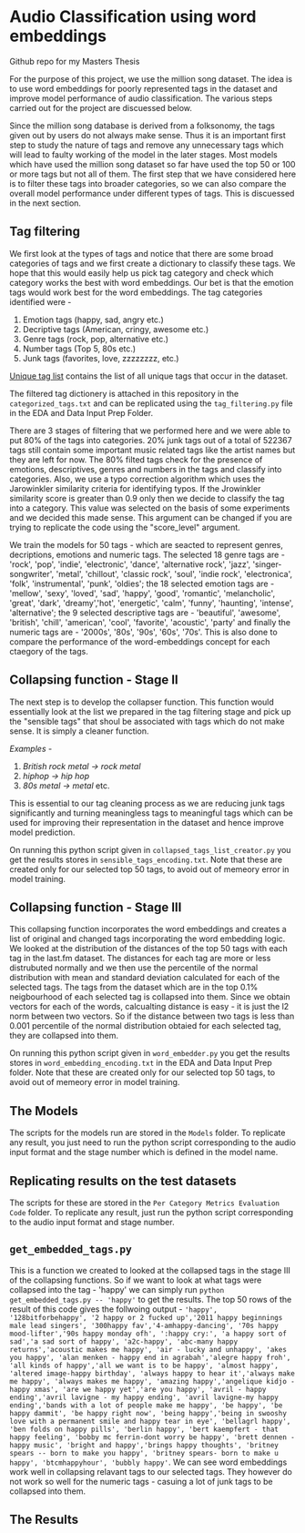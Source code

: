 # Audio Classification using word embeddings
Github repo for my Masters Thesis

For the purpose of this project, we use the million song dataset. The idea is to use word embeddings for poorly represented tags in the dataset and improve model performance of audio classification. The various steps carried out for the project are discuessed below.


Since the million song database is derived from a folksonomy, the tags given out by users do not always make sense. Thus it is an important first step to study the nature of tags and remove any unnecessary tags which will lead to faulty working of the model in the later stages. Most models which have used the million song dataset so far have used the top 50 or 100 or more tags but not all of them. The first step that we have considered here is to filter these tags into broader categories, so we can also compare the overall model performance under different types of tags. This is discuessed in the next section. 


## Tag filtering 
We first look at the types of tags and notice that there are some broad categories of tags and we first create a dictionary to classify these tags. We hope that this would easily help us pick tag category and check which category works the best with word embeddings. Our bet is that the emotion tags would work best for the word embeddings. The tag categories identified were - 

1. Emotion tags (happy, sad, angry etc.)
2. Decriptive tags (American, cringy, awesome etc.)
3. Genre tags (rock, pop, alternative etc.)
4. Number tags (Top 5, 80s etc.) 
5. Junk tags (favorites, love, zzzzzzzz, etc.)

         
[Unique tag list](http://millionsongdataset.com/sites/default/files/lastfm/lastfm_unique_tags.txt) contains the list of all unique tags that occur in the dataset. 

The filtered tag dictionery is attached in this repository in the `categorized_tags.txt` and can be replicated using the `tag_filtering.py` file in the EDA and Data Input Prep Folder.

There are 3 stages of filtering that we performed here and we were able to put 80% of the tags into categories. 20% junk tags out of a total of 522367 tags still contain some important music related tags like the artist names but they are left for now. The 80% filted tags check for the presence of emotions, descriptives, genres and numbers in the tags and classify into categories. Also, we use a typo correction algorithm which uses the Jarowinkler similarity criteria for identifying typos. If the Jrowinkler similarity score is greater than 0.9 only then we decide to classify the tag into a category. This value was selected on the basis of some experiments and we decided this made sense. This argument can be changed if you are trying to replicate the code using the "score_level" argument. 


We train the models for 50 tags - which are seacted to represent genres, decriptions, emotions and numeric tags. The selected 18 genre tags are - 'rock', 'pop', 'indie', 'electronic', 'dance', 'alternative rock', 'jazz', 'singer-songwriter', 'metal', 'chillout', 'classic rock', 'soul', 'indie rock', 'electronica', 'folk', 'instrumental', 'punk', 'oldies'; the 18 selected emotion tags are - 'mellow', 'sexy', 'loved', 'sad', 'happy', 'good', 'romantic', 'melancholic', 'great', 'dark', 'dreamy','hot', 'energetic', 'calm', 'funny', 'haunting', 'intense', 'alternative'; the 9 selected descriptive tags are - 'beautiful', 'awesome', 'british', 'chill', 'american', 'cool', 'favorite', 'acoustic', 'party' and finally the numeric tags are - '2000s', '80s', '90s', '60s', '70s'. This is also done to compare the performance of the word-embeddings concept for each ctaegory of the tags.


## Collapsing function - Stage II
The next step is to develop the collapser function. This function would essentially look at the list we prepared in the tag filtering stage and pick up the "sensible tags" that shoul be associated with tags which do not make sense. It is simply a cleaner function.

_Examples -_
1. _British rock metal -> rock metal_
2. _hiphop -> hip hop_
3. _80s metal -> metal_ etc.

This is essential to our tag cleaning process as we are reducing junk tags significantly and turning meaningless tags to meaningful tags which can be used for improving their representation in the dataset and hence improve model prediction. 

On running this python script given in `collapsed_tags_list_creator.py` you get the results stores in `sensible_tags_encoding.txt`. Note that these are created only for our selected top 50 tags, to avoid out of memeory error in model training.


## Collapsing function - Stage III
This collapsing function incorporates the word embeddings and creates a list of original and changed tags incorporating the word embedding logic. We looked at the distribution of the distances of the top 50 tags with each tag in the last.fm dataset. The distances for each tag are more or less distrubuted normally and we then use the percentile of the normal distribution with mean and standard deviation calculated for each of the selected tags. The tags from the dataset which are in the top 0.1%  neigbourhood of each selected tag is collapsed into them. Since we obtain vectors for each of the words, calcualting distance is easy - it is just the l2 norm between two vectors. So if the distance between two tags is less than 0.001 percentile of the normal distribution obtaied for each selected tag, they are collapsed into them. 


On running this python script given in `word_embedder.py` you get the results stores in `word_embedding_encoding.txt` in the EDA and Data Input Prep folder. Note that these are created only for our selected top 50 tags, to avoid out of memeory error in model training.


## The Models
The scripts for the models run are stored in the `Models` folder. To replicate any result, you just need to run the python script corresponding to the audio input format and the stage number which is defined in the model name. 

## Replicating results on the test datasets
The scripts for these are stored in the `Per Category Metrics Evaluation Code` folder. To replicate any result, just run the python script corresponding to the audio input format and stage number. 

## `get_embedded_tags.py`
This is a function we created to looked at the collapsed tags in the stage III of the collapsing functions. So if we want to look at what tags were collapsed into the tag - 'happy' we can simply run `python get_embedded_tags.py -- 'happy'` to get the results. The top 50 rows of the result of this code gives the follwoing output - `'happy', '128bitforbehappy', '2 happy or 2 fucked up','2011 happy beginnings male lead singers', '300happy fav','4-amhappy-dancing', '70s happy mood-lifter','90s happy monday ofh', ':happy cry:', 'a happy sort of sad','a sad sort of happy', 'a2c-happy', 'abc-many happy returns','acoustic makes me happy', 'air - lucky and unhappy', 'akes you happy', 'alan menken - happy end in agrabah','alegre happy froh', 'all kinds of happy','all we want is to be happy', 'almost happy', 'altered image-happy birthday', 'always happy to hear it','always make me happy', 'always makes me happy', 'amazing happy','angelique kidjo - happy xmas', 'are we happy yet','are you happy', 'avril - happy ending','avril lavigne - my happy ending', 'avril lavigne-my happy ending','bands with a lot of people make me happy', 'be happy', 'be happy dammit', 'be happy right now', 'being happy','being in swooshy love with a permanent smile and happy tear in eye', 'bellagrl happy', 'ben folds on happy pills', 'berlin happy', 'bert kaempfert - that happy feeling', 'bobby mc ferrin-dont worry be happy', 'brett dennen - happy music', 'bright and happy','brings happy thoughts', 'britney spears -- born to make you happy', 'britney spears- born to make u happy', 'btcmhappyhour', 'bubbly happy'`. We can see word embeddings work well in collapsing relavant tags to our selected tags. They however do not work so well for the numeric tags - casuing a lot of junk tags to be collapsed into them. 


## The Results

